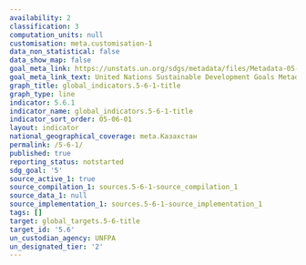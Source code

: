 ```yaml
---
availability: 2
classification: 3
computation_units: null
customisation: meta.customisation-1
data_non_statistical: false
data_show_map: false
goal_meta_link: https://unstats.un.org/sdgs/metadata/files/Metadata-05-06-01.pdf
goal_meta_link_text: United Nations Sustainable Development Goals Metadata (pdf 634kB)
graph_title: global_indicators.5-6-1-title
graph_type: line
indicator: 5.6.1
indicator_name: global_indicators.5-6-1-title
indicator_sort_order: 05-06-01
layout: indicator
national_geographical_coverage: meta.Казахстан
permalink: /5-6-1/
published: true
reporting_status: notstarted
sdg_goal: '5'
source_active_1: true
source_compilation_1: sources.5-6-1-source_compilation_1
source_data_1: null
source_implementation_1: sources.5-6-1-source_implementation_1
tags: []
target: global_targets.5-6-title
target_id: '5.6'
un_custodian_agency: UNFPA
un_designated_tier: '2'
---
```

